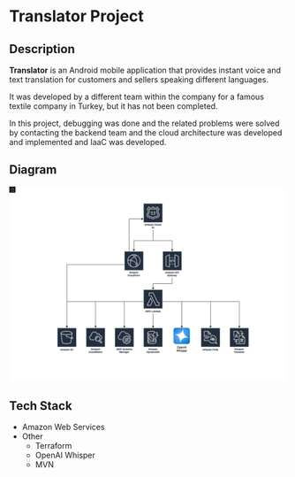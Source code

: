 # Translator Project

## Description
**Translator** is an Android mobile application that provides instant voice and text translation for customers and sellers speaking different languages.

It was developed by a different team within the company for a famous textile company in Turkey, but it has not been completed.

In this project, debugging was done and the related problems were solved by contacting the backend team and the cloud architecture was developed and implemented and IaaC was developed.

## Diagram
![diagram](translator.jpg)

## Tech Stack
* Amazon Web Services
* Other
    * Terraform
    * OpenAI Whisper
    * MVN